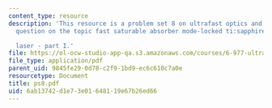 ```yaml
---
content_type: resource
description: 'This resource is a problem set 8 on ultrafast optics and covers 1 problem
  question on the topic fast saturable absorber mode-locked ti:sapphire

  laser - part I.'
file: https://ol-ocw-studio-app-qa.s3.amazonaws.com/courses/6-977-ultrafast-optics-spring-2005/6ab13742d1e73e01648119e67b26ed66_ps8.pdf
file_type: application/pdf
parent_uid: 9845fe29-0d78-c2f9-1bd9-ec6c610c7a0e
resourcetype: Document
title: ps8.pdf
uid: 6ab13742-d1e7-3e01-6481-19e67b26ed66
---
```


